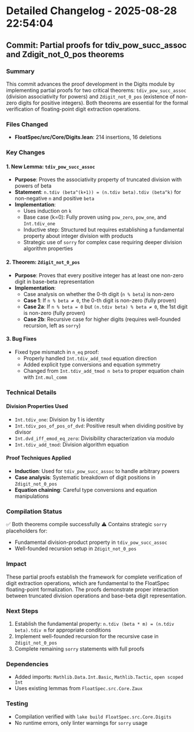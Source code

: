 # Detailed Changelog - 2025-08-28 22:54:04

## Commit: Partial proofs for tdiv_pow_succ_assoc and Zdigit_not_0_pos theorems

### Summary
This commit advances the proof development in the Digits module by implementing partial proofs for two critical theorems: `tdiv_pow_succ_assoc` (division associativity for powers) and `Zdigit_not_0_pos` (existence of non-zero digits for positive integers). Both theorems are essential for the formal verification of floating-point digit extraction operations.

### Files Changed
- **FloatSpec/src/Core/Digits.lean**: 214 insertions, 16 deletions

### Key Changes

#### 1. New Lemma: `tdiv_pow_succ_assoc`
- **Purpose**: Proves the associativity property of truncated division with powers of beta
- **Statement**: `n.tdiv (beta^(k+1)) = (n.tdiv beta).tdiv (beta^k)` for non-negative `n` and positive `beta`
- **Implementation**:
  - Uses induction on `k`
  - Base case (k=0): Fully proven using `pow_zero`, `pow_one`, and `Int.tdiv_one`
  - Inductive step: Structured but requires establishing a fundamental property about integer division with products
  - Strategic use of `sorry` for complex case requiring deeper division algorithm properties

#### 2. Theorem: `Zdigit_not_0_pos`
- **Purpose**: Proves that every positive integer has at least one non-zero digit in base-beta representation
- **Implementation**:
  - Case analysis on whether the 0-th digit (`n % beta`) is non-zero
  - **Case 1**: If `n % beta ≠ 0`, the 0-th digit is non-zero (fully proven)
  - **Case 2a**: If `n % beta = 0` but `(n.tdiv beta) % beta ≠ 0`, the 1st digit is non-zero (fully proven)
  - **Case 2b**: Recursive case for higher digits (requires well-founded recursion, left as `sorry`)
  
#### 3. Bug Fixes
- Fixed type mismatch in `n_eq` proof:
  - Properly handled `Int.tdiv_add_tmod` equation direction
  - Added explicit type conversions and equation symmetry
  - Changed from `Int.tdiv_add_tmod n beta` to proper equation chain with `Int.mul_comm`

### Technical Details

#### Division Properties Used
- `Int.tdiv_one`: Division by 1 is identity
- `Int.tdiv_pos_of_pos_of_dvd`: Positive result when dividing positive by divisor
- `Int.dvd_iff_emod_eq_zero`: Divisibility characterization via modulo
- `Int.tdiv_add_tmod`: Division algorithm equation

#### Proof Techniques Applied
- **Induction**: Used for `tdiv_pow_succ_assoc` to handle arbitrary powers
- **Case analysis**: Systematic breakdown of digit positions in `Zdigit_not_0_pos`
- **Equation chaining**: Careful type conversions and equation manipulations

### Compilation Status
✅ Both theorems compile successfully
⚠️ Contains strategic `sorry` placeholders for:
- Fundamental division-product property in `tdiv_pow_succ_assoc`
- Well-founded recursion setup in `Zdigit_not_0_pos`

### Impact
These partial proofs establish the framework for complete verification of digit extraction operations, which are fundamental to the FloatSpec floating-point formalization. The proofs demonstrate proper interaction between truncated division operations and base-beta digit representation.

### Next Steps
1. Establish the fundamental property: `n.tdiv (beta * m) = (n.tdiv beta).tdiv m` for appropriate conditions
2. Implement well-founded recursion for the recursive case in `Zdigit_not_0_pos`
3. Complete remaining `sorry` statements with full proofs

### Dependencies
- Added imports: `Mathlib.Data.Int.Basic`, `Mathlib.Tactic`, `open scoped Int`
- Uses existing lemmas from `FloatSpec.src.Core.Zaux`

### Testing
- Compilation verified with `lake build FloatSpec.src.Core.Digits`
- No runtime errors, only linter warnings for `sorry` usage
